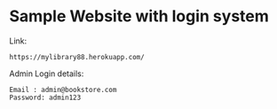 # Sample Website with login system  
Link:
```shell
https://mylibrary88.herokuapp.com/
```
Admin Login details:
```
Email : admin@bookstore.com
Password: admin123
```
